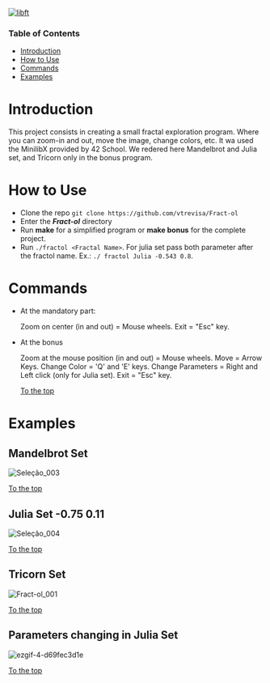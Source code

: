 [![libft](https://user-images.githubusercontent.com/102623863/204099288-622dbe68-cf6a-4860-b025-540b798b8128.png)](https://linktr.ee/vtrevisa)

### **Table of Contents**
* [Introduction](#introduction)
* [How to Use](#how-to-use)
* [Commands](#commands)
* [Examples](#examples)

# Introduction

This project consists in creating a small fractal exploration program. Where you can zoom-in and out, move the image, change colors, etc. It wa used the MinilibX provided by 42 School. We redered here Mandelbrot and Julia set, and Tricorn only in the bonus program.

# How to Use

* Clone the repo ```git clone https://github.com/vtrevisa/Fract-ol```
* Enter the ***Fract-ol*** directory
* Run **make** for a simplified program or **make bonus** for the complete project.
* Run ```./fractol <Fractal Name>```. For julia set pass both parameter after the fractol name. Ex.: ```./ fractol Julia -0.543 0.8```.

# Commands

* At the mandatory part:

    Zoom on center (in and out) = Mouse wheels.
    Exit = "Esc" key.
 
* At the bonus

    Zoom at the mouse position (in and out) = Mouse wheels.
    Move = Arrow Keys.
    Change Color =  'Q' and 'E' keys.
    Change Parameters = Right and Left click (only for Julia set).
    Exit = "Esc" key.
    
    [To the top](#table-of-contents)

# Examples

## Mandelbrot Set
![Seleção_003](https://user-images.githubusercontent.com/102623863/204102667-66a43d43-470f-4798-91ed-a03fc08d1775.png)

[To the top](#table-of-contents)

## Julia Set -0.75 0.11
![Seleção_004](https://user-images.githubusercontent.com/102623863/204102672-0023087e-ed35-4dc7-b521-2420fcec27d5.png)

[To the top](#table-of-contents)

## Tricorn Set
![Fract-ol_001](https://user-images.githubusercontent.com/102623863/204102676-8693afe0-0c33-4c46-a07b-f4f8437c99b6.png)

[To the top](#table-of-contents)

## Parameters changing in Julia Set
![ezgif-4-d69fec3d1e](https://user-images.githubusercontent.com/102623863/204103217-604f65c5-b0df-4702-bc7c-d96e2b448cda.gif)

[To the top](#table-of-contents)




